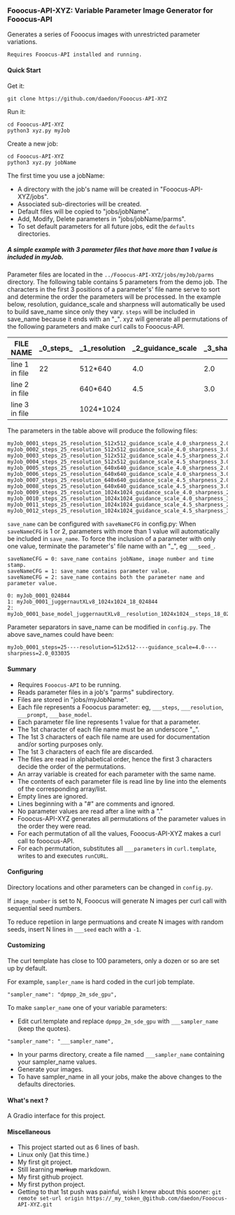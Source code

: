 ### Fooocus-API-XYZ: Variable Parameter Image Generator for Fooocus-API
Generates a series of Fooocus images with unrestricted parameter variations. 

`Requires Fooocus-API installed and running.`


#### Quick Start


Get it:
```
git clone https://github.com/daedon/Fooocus-API-XYZ
```
Run it:
```
cd Fooocus-API-XYZ
python3 xyz.py myJob

```
Create a new job:
```
cd Fooocus-API-XYZ
python3 xyz.py jobName

```
The first time you use a jobName:
* A directory with the job's name will be created in "Fooocus-API-XYZ/jobs".
* Associated sub-directories will be created.
* Default files will be copied to "jobs/jobName".
* Add, Modify, Delete parameters in "jobs/jobName/parms".
* To set default parameters for all future jobs, edit the `defaults` directories.

##### A simple example with 3 parameter files that have more than 1 value is included in myJob.

Parameter files are located in the `../Fooocus-API-XYZ/jobs/myJob/parms` directory. The following table contains 5 parameters from the demo job.
The characters in the first 3 positions of a parameter's' file name serve to sort and determine the order the parameters will be processed.
In the example below, resolution, guidance_scale and sharpness will automatically be used to build save_name since only they vary. 
`steps` will be included in save_name because it ends with an "_".
xyz will generate all permutations of the following parameters and make curl calls to Fooocus-API. 

| FILE NAME       | _0_steps\_       | _1_resolution    |_2_guidance_scale|  _3_sharpness | ___image_number |
| ----------------| ---------------- | ---------------- |---------------- |----------------|---------------- |
| line 1 in file  | 22               |   512*640        | 4.0             |  2.0           |      1          |
| line 2 in file  |                  |   640*640        | 4.5             |  3.0           |                 |
| line 3 in file  |                  | 1024*1024        |                 |                |                 |

The parameters in the table above will produce the following files:
```
myJob_0001_steps_25_resolution_512x512_guidance_scale_4.0_sharpness_2.0_033035
myJob_0002_steps_25_resolution_512x512_guidance_scale_4.0_sharpness_3.0_033035
myJob_0003_steps_25_resolution_512x512_guidance_scale_4.5_sharpness_2.0_033035
myJob_0004_steps_25_resolution_512x512_guidance_scale_4.5_sharpness_3.0_033035
myJob_0005_steps_25_resolution_640x640_guidance_scale_4.0_sharpness_2.0_033035
myJob_0006_steps_25_resolution_640x640_guidance_scale_4.0_sharpness_3.0_033035
myJob_0007_steps_25_resolution_640x640_guidance_scale_4.5_sharpness_2.0_033035
myJob_0008_steps_25_resolution_640x640_guidance_scale_4.5_sharpness_3.0_033035
myJob_0009_steps_25_resolution_1024x1024_guidance_scale_4.0_sharpness_2.0_033035
myJob_0010_steps_25_resolution_1024x1024_guidance_scale_4.0_sharpness_3.0_033035
myJob_0011_steps_25_resolution_1024x1024_guidance_scale_4.5_sharpness_2.0_033035
myJob_0012_steps_25_resolution_1024x1024_guidance_scale_4.5_sharpness_3.0_033035
```
`save_name` can be configured with `saveNameCFG` in config.py:
When `saveNameCFG` is 1 or 2, parameters with more than 1 value will automatically be included in `save_name`.
To force the inclusion of a parameter with only one value, terminate the parameter's' file name with an "_", eg `___seed_`.
```
saveNameCFG = 0: save_name contains jobName, image number and time stamp. 
saveNameCFG = 1: save_name contains parameter value.
saveNameCFG = 2: save_name contains both the parameter name and parameter value.

0: myJob_0001_024844
1: myJob_0001_juggernautXLv8_1024x1024_18_024844
2: myJob_0001_base_model_juggernautXLv8__resolution_1024x1024__steps_18_024844
```
Parameter separators in save_name can be modified in `config.py`. The above save_names could have been:
```
myJob_0001_steps=25----resolution=512x512----guidance_scale=4.0----sharpness=2.0_033035
```
#### Summary
* Requires `Fooocus-API` to be running.
* Reads parameter files in a job's "parms" subdirectory.
* Files are stored in "jobs/myJobName".
* Each file represents a Fooocus parameter: eg, `___steps`, `___resolution`, `___prompt`, `___base_model`.
* Each parameter file line represents 1 value for that a parameter.
* The 1st character of each file name must be an underscore "_".
* The 1st 3 characters of each file name are used for documentation and/or sorting purposes only.
* The 1st 3 characters of each file are discarded.
* The files are read in alphabetical order, hence the first 3 characters decide the order of the permutations.
* An array variable is created for each parameter with the same name.
* The contents of each parameter file is read line by line into the elements of the corresponding array/list.
* Empty lines are ignored.
* Lines beginning with a "#" are comments and ignored.
* No parameter values are read after a line with a "."
* Fooocus-API-XYZ generates all permutations of the parameter values in the order they were read.
* For each permutation of all the values, Fooocus-API-XYZ makes a curl call to fooocus-API.
* For each permutation, substitutes all `___parameters` in `curl.template`, writes to and executes `runCURL`.

#### Configuring

Directory locations and other parameters can be changed in `config.py`.

If `image_number` is set to N, Fooocus will generate N images per curl call with sequential seed numbers.

To reduce repetiion in large permuations and create N images with random seeds, insert N lines in `___seed` each with a `-1`.


#### Customizing

The curl template has close to 100 parameters, only a dozen or so are set up by default.

For example, `sampler_name` is hard coded in the curl job template. 

```
"sampler_name": "dpmpp_2m_sde_gpu",
```

To make `sampler_name` one of your variable parameters:
* Edit curl.template and replace `dpmpp_2m_sde_gpu` with `___sampler_name` (keep the quotes).
```
"sampler_name": "___sampler_name",
```
* In your parms directory, create a file named `___sampler_name` containing your sampler_name values.
* Generate your images.
* To have sampler_name in all your jobs, make the above changes to the defaults directories.

#### What's next ?

A Gradio interface for this project.

#### Miscellaneous
* This project started out as 6 lines of bash.
* Linux only ()at this time.)
* My first git project.
* Still learning ~~markup~~ markdown.
* My first github project.
* My first python project.
* Getting to that 1st push was painful, wish I knew about this sooner:
`git remote set-url origin https://_my_token_@github.com/daedon/Fooocus-API-XYZ.git`






















